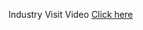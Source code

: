 Industry Visit Video
[Click here](https://drive.google.com/file/d/171Yv5wtxNxPr35evFQoCDe6rvCEHzwLu/view "Click here")

